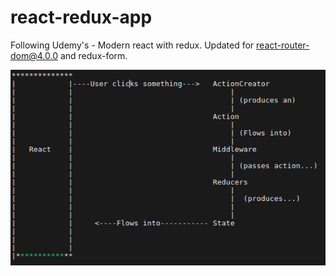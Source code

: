 # react-redux-app

Following Udemy's - Modern react with redux. Updated for react-router-dom@4.0.0 and redux-form.

![Image](https://raw.githubusercontent.com/drklrd/react-redux-app/master/flow.png)
